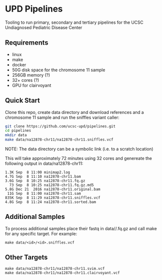 # UPD Pipelines
Tooling to run primary, secondary and tertiary pipelines for the UCSC Undiagnosed Pediatric Disease Center

## Requirements
* linux
* make
* docker
* 50G disk space for the chromosome 11 sample
* 256GB memory (?)
* 32+ cores (?)
* GPU for clairvoyant

## Quick Start
Clone this repo, create data directory and download references and a chromosome 11 sample and run the sniffles variant caller:
```bash
git clone https://github.com/ucsc-upd/pipelines.git
cd pipelines
mkdir data
make data/na12878-chr11/na12878-chr11.sniffles.vcf
```
NOTE: The data directory can be a symbolic link (i.e. to a scratch location)

This will take approximately 72 minutes using 32 cores and genereate the following output in data/na12878-chr11:
```
1.3K Sep  8 11:00 minimap2.log
4.7G Sep  8 11:10 na12878-chr11.bam
3.6G Sep  8 10:25 na12878-chr11.fq.gz
  73 Sep  8 10:25 na12878-chr11.fq.gz.md5
5.8G Dec 21  2016 na12878-chr11.original.bam
 11G Sep  8 11:00 na12878-chr11.sam
835K Sep  8 11:29 na12878-chr11.sniffles.vcf
4.8G Sep  8 11:24 na12878-chr11.sorted.bam
```

## Additional Samples
To process additional samples place their fastq in data/<id>/<id>.fq.gz and call make for any specific target. For example:
```
make data/<id>/<id>.sniffles.vcf
```

## Other Targets
```
make data/na12878-chr11/na12878-chr11.svim.vcf
make data/na12878-chr11/na12878-chr11.clairvoyant.vcf
```
